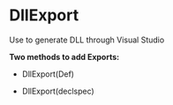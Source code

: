 # DllExport
Use to generate DLL through Visual Studio

**Two methods to add Exports:**

- DllExport(Def)

- DllExport(declspec)
